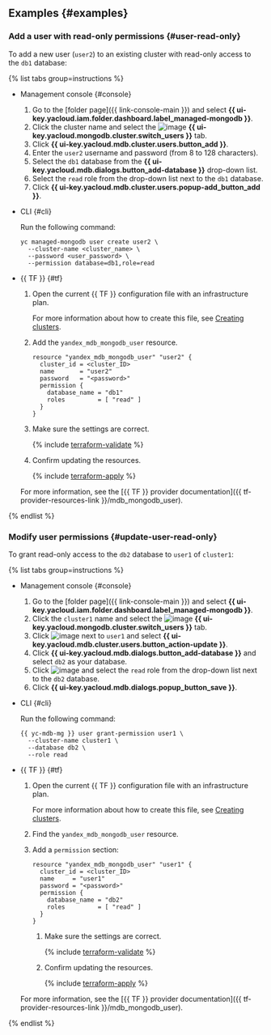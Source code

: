 ## Examples {#examples}

### Add a user with read-only permissions {#user-read-only}

To add a new user (`user2`) to an existing cluster with read-only access to the `db1` database:

{% list tabs group=instructions %}

- Management console {#console}

   1. Go to the [folder page]({{ link-console-main }}) and select **{{ ui-key.yacloud.iam.folder.dashboard.label_managed-mongodb }}**.
   1. Click the cluster name and select the ![image](../../_assets/console-icons/persons.svg) **{{ ui-key.yacloud.mongodb.cluster.switch_users }}** tab.
   1. Click **{{ ui-key.yacloud.mdb.cluster.users.button_add }}**.
   1. Enter the `user2` username and password (from 8 to 128 characters).
   1. Select the `db1` database from the **{{ ui-key.yacloud.mdb.dialogs.button_add-database }}** drop-down list.
   1. Select the `read` role from the drop-down list next to the `db1` database.
   1. Click **{{ ui-key.yacloud.mdb.cluster.users.popup-add_button_add }}**.

- CLI {#cli}

   Run the following command:

   ```
   yc managed-mongodb user create user2 \
     --cluster-name <cluster_name> \
     --password <user_password> \
     --permission database=db1,role=read
   ```

- {{ TF }} {#tf}

   1. Open the current {{ TF }} configuration file with an infrastructure plan.

      For more information about how to create this file, see [Creating clusters](../../managed-mongodb/operations/cluster-create.md).

   1. Add the `yandex_mdb_mongodb_user` resource.

      ```hcl
      resource "yandex_mdb_mongodb_user" "user2" {
        cluster_id = <cluster_ID>
        name       = "user2"
        password   = "<password>"
        permission {
          database_name = "db1"
          roles         = [ "read" ]
        }
      }
      ```

   1. Make sure the settings are correct.

      {% include [terraform-validate](../../_includes/mdb/terraform/validate.md) %}

   1. Confirm updating the resources.

      {% include [terraform-apply](../../_includes/mdb/terraform/apply.md) %}

   For more information, see the [{{ TF }} provider documentation]({{ tf-provider-resources-link }}/mdb_mongodb_user).

{% endlist %}

### Modify user permissions {#update-user-read-only}

To grant read-only access to the `db2` database to `user1` of `cluster1`:

{% list tabs group=instructions %}

- Management console {#console}

   1. Go to the [folder page]({{ link-console-main }}) and select **{{ ui-key.yacloud.iam.folder.dashboard.label_managed-mongodb }}**.
   1. Click the `cluster1` name and select the ![image](../../_assets/console-icons/persons.svg) **{{ ui-key.yacloud.mongodb.cluster.switch_users }}** tab.
   1. Click ![image](../../_assets/console-icons/ellipsis.svg) next to `user1` and select **{{ ui-key.yacloud.mdb.cluster.users.button_action-update }}**.
   1. Click **{{ ui-key.yacloud.mdb.dialogs.button_add-database }}** and select `db2` as your database.
   1. Click ![image](../../_assets/console-icons/plus.svg) and select the `read` role from the drop-down list next to the `db2` database.
   1. Click **{{ ui-key.yacloud.mdb.dialogs.popup_button_save }}**.

- CLI {#cli}

   Run the following command:

   ```
   {{ yc-mdb-mg }} user grant-permission user1 \
     --cluster-name cluster1 \
     --database db2 \
     --role read
   ```

- {{ TF }} {#tf}

   1. Open the current {{ TF }} configuration file with an infrastructure plan.

      For more information about how to create this file, see [Creating clusters](../../managed-mongodb/operations/cluster-create.md).

   1. Find the `yandex_mdb_mongodb_user` resource.
   1. Add a `permission` section:

      ```hcl
      resource "yandex_mdb_mongodb_user" "user1" {
        cluster_id = <cluster_ID>
        name     = "user1"
        password = "<password>"
        permission {
          database_name = "db2"
          roles         = [ "read" ]
        }
      }
      ```

      1. Make sure the settings are correct.

         {% include [terraform-validate](../../_includes/mdb/terraform/validate.md) %}

      1. Confirm updating the resources.

         {% include [terraform-apply](../../_includes/mdb/terraform/apply.md) %}

   For more information, see the [{{ TF }} provider documentation]({{ tf-provider-resources-link }}/mdb_mongodb_user).

{% endlist %}
